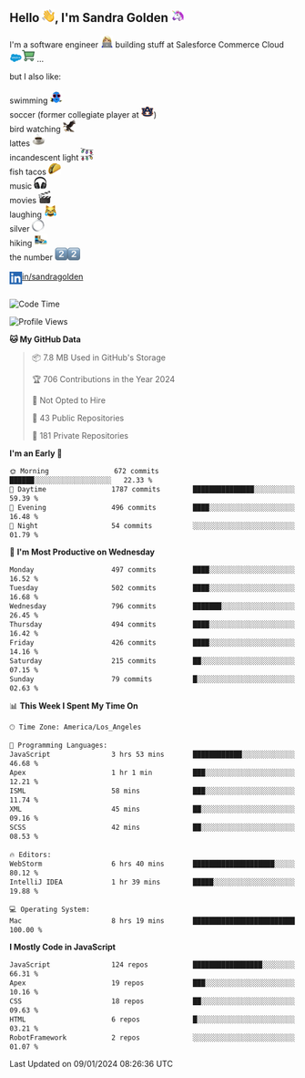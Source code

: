 ## Hello <img src="./static/emoji/wave.png" width="22" />, I'm Sandra Golden <img src="./static/emoji/unicorn-face.png" width="22" />

I'm a software engineer <img src="./static/emoji/female-technologist.png" width="22" /> building stuff at Salesforce Commerce Cloud <img src="./static/emoji/salesforce.png" width="22" /><img src="./static/emoji/commerce-cloud.png" width="22" />&nbsp;...

but I also like:<br/><br/>
swimming <img alt="swimming" src="./static/emoji/keep-swimming.png" width="22" /><br/>
soccer  (former collegiate player at <img src="./static/emoji/auburn.png" width="22" />)<br/>
bird watching <img src="./static/emoji/eagle.png" width="22" /><br/>
lattes <img src="./static/emoji/coffee.png" width="22" /><br/>
incandescent light <img src="./static/emoji/lights.png" width="22" /><br/>
fish tacos <img src="./static/emoji/taco.png" width="22" /><br/>
music <img src="./static/emoji/headphones.png" width="22" /><br/>
movies <img src="./static/emoji/movie-clapper.png" width="22" /><br/>
laughing <img src="./static/emoji/joy-cat.png" width="22" /><br/>
silver <img src="./static/emoji/silver-hoop.png" width="22" /><br/>
hiking <img src="./static/emoji/hiker.png" width="22" /><br/>
the number <img src="./static/emoji/two.png" width="22" /><img src="./static/emoji/two.png" width="22" />
<br/><br/>
<img align="left" alt="Sandra Golden | LinkedIn" width="22px" src="./static/emoji/linkedin.png" /> <a href="https://www.linkedin.com/in/sandragolden/">in/sandragolden</a>
<br/><br/>
<!--START_SECTION:waka-->
![Code Time](http://img.shields.io/badge/Code%20Time-556%20hrs%2059%20mins-blue)

![Profile Views](http://img.shields.io/badge/Profile%20Views-0-blue)

**🐱 My GitHub Data** 

> 📦 7.8 MB Used in GitHub's Storage 
 > 
> 🏆 706 Contributions in the Year 2024
 > 
> 🚫 Not Opted to Hire
 > 
> 📜 43 Public Repositories 
 > 
> 🔑 181 Private Repositories 
 > 
**I'm an Early 🐤** 

```text
🌞 Morning                672 commits         ██████░░░░░░░░░░░░░░░░░░░   22.33 % 
🌆 Daytime                1787 commits        ███████████████░░░░░░░░░░   59.39 % 
🌃 Evening                496 commits         ████░░░░░░░░░░░░░░░░░░░░░   16.48 % 
🌙 Night                  54 commits          ░░░░░░░░░░░░░░░░░░░░░░░░░   01.79 % 
```
📅 **I'm Most Productive on Wednesday** 

```text
Monday                   497 commits         ████░░░░░░░░░░░░░░░░░░░░░   16.52 % 
Tuesday                  502 commits         ████░░░░░░░░░░░░░░░░░░░░░   16.68 % 
Wednesday                796 commits         ███████░░░░░░░░░░░░░░░░░░   26.45 % 
Thursday                 494 commits         ████░░░░░░░░░░░░░░░░░░░░░   16.42 % 
Friday                   426 commits         ████░░░░░░░░░░░░░░░░░░░░░   14.16 % 
Saturday                 215 commits         ██░░░░░░░░░░░░░░░░░░░░░░░   07.15 % 
Sunday                   79 commits          █░░░░░░░░░░░░░░░░░░░░░░░░   02.63 % 
```


📊 **This Week I Spent My Time On** 

```text
🕑︎ Time Zone: America/Los_Angeles

💬 Programming Languages: 
JavaScript               3 hrs 53 mins       ████████████░░░░░░░░░░░░░   46.68 % 
Apex                     1 hr 1 min          ███░░░░░░░░░░░░░░░░░░░░░░   12.21 % 
ISML                     58 mins             ███░░░░░░░░░░░░░░░░░░░░░░   11.74 % 
XML                      45 mins             ██░░░░░░░░░░░░░░░░░░░░░░░   09.16 % 
SCSS                     42 mins             ██░░░░░░░░░░░░░░░░░░░░░░░   08.53 % 

🔥 Editors: 
WebStorm                 6 hrs 40 mins       ████████████████████░░░░░   80.12 % 
IntelliJ IDEA            1 hr 39 mins        █████░░░░░░░░░░░░░░░░░░░░   19.88 % 

💻 Operating System: 
Mac                      8 hrs 19 mins       █████████████████████████   100.00 % 
```

**I Mostly Code in JavaScript** 

```text
JavaScript               124 repos           █████████████████░░░░░░░░   66.31 % 
Apex                     19 repos            ███░░░░░░░░░░░░░░░░░░░░░░   10.16 % 
CSS                      18 repos            ██░░░░░░░░░░░░░░░░░░░░░░░   09.63 % 
HTML                     6 repos             █░░░░░░░░░░░░░░░░░░░░░░░░   03.21 % 
RobotFramework           2 repos             ░░░░░░░░░░░░░░░░░░░░░░░░░   01.07 % 
```




 Last Updated on 09/01/2024 08:26:36 UTC
<!--END_SECTION:waka-->
